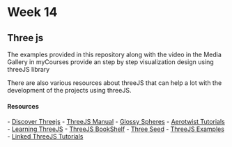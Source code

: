 # Week 14
 ## Three js
 
 <p>The examples provided in this repository along with the video in the Media Gallery in myCourses provide an step by step visualization design using threeJS library</p>
 <p>
 There are also various resources about threeJS that can help a lot with the development of the projects using threeJS. 
 </p>

<h4>Resources</h4>
-  <a href=https://discoverthreejs.com/>Discover Threejs</a>
- <a href="https://threejs.org/manual/">ThreeJS Manual</a>
- <a href="https://pierfrancesco-soffritti.medium.com/glossy-spheres-in-three-js-bfd2785d4857">Glossy Spheres</a>
- <a href="https://aerotwist.com/tutorials/">Aerotwist Tutorials</a>
- <a href="http://learningthreejs.com/">Learning ThreeJS</a>
- <a href="https://discourse.threejs.org/t/three-js-bookshelf/2468">ThreeJS BookShelf</a>
- <a href="https://github.com/edwinwebb/three-seed/">Three Seed</a>
- <a href="https://threejs.org/examples/">ThreeJS Examples</a>
- <a href="https://www.linkedin.com/learning/learning-3d-graphics-on-the-web-with-three-js/create-a-ground-plane?autoAdvance=true&autoSkip=false&autoplay=true&resume=true&u=74653914">Linked ThreeJS Tutorials</a>




